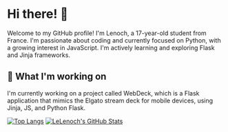 # Hi there! 👋

Welcome to my GitHub profile! I'm Lenoch, a 17-year-old student from France. I'm passionate about coding and currently focused on Python, with a growing interest in JavaScript. I'm actively learning and exploring Flask and Jinja frameworks.

## 🔭 What I'm working on

I'm currently working on a project called WebDeck, which is a Flask application that mimics the Elgato stream deck for mobile devices, using Jinja, JS, and Python Flask.


[![Top Langs](https://github-readme-stats.vercel.app/api/top-langs/?username=LeLenoch&layout=donut&hide_border=true)](https://github.com/LeLenoch)
[![LeLenoch's GitHub Stats](https://github-readme-stats.vercel.app/api?username=LeLenoch&show_icons=true&count_private=true&hide_border=true)](https://github.com/LeLenoch)
